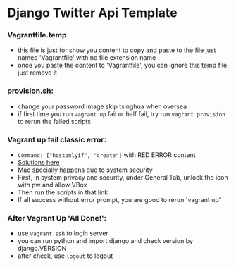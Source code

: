 # Django Twitter Api Template

### Vagrantfile.temp
- this file is just for show you content to copy and paste to the file just named 'Vagrantfile' with no file extension name
- once you paste the content to 'Vagrantfile', you can ignore this temp file, just remove it

### provision.sh:
- change your password
image skip tsinghua when oversea
- if first time you run `vagrant up` fail or half fail, try run `vagrant provision` to rerun the failed scripts

### Vagrant up fail classic error:
- `Command: ["hostonlyif", "create"]` with RED ERROR content
- [Solutions here](https://stackoverflow.com/questions/21069908/vboxmanage-error-failed-to-create-the-host-only-adapter)
- Mac specially happens due to system security
- First, in system privacy and security, under General Tab, unlock the icon with pw and allow VBox
- Then run the scripts in that link
- If all success without error prompt, you are good to rerun 'vagrant up'

### After Vagrant Up 'All Done!':
- use `vagrant ssh` to login server
- you can run python and import django and check version by django.VERSION
- after check, use `logout` to logout
